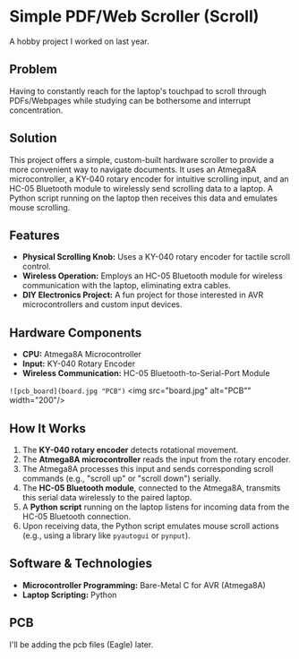 # Simple PDF/Web Scroller (Scroll)
A hobby project I worked on last year.
## Problem
Having to constantly reach for the laptop's touchpad to scroll through PDFs/Webpages while studying can be bothersome and interrupt concentration.

## Solution
This project offers a simple, custom-built hardware scroller to provide a more convenient way to navigate documents. It uses an Atmega8A microcontroller, a KY-040 rotary encoder for intuitive scrolling input, and an HC-05 Bluetooth module to wirelessly send scrolling data to a laptop. A Python script running on the laptop then receives this data and emulates mouse scrolling.

## Features
* **Physical Scrolling Knob:** Uses a KY-040 rotary encoder for tactile scroll control.
* **Wireless Operation:** Employs an HC-05 Bluetooth module for wireless communication with the laptop, eliminating extra cables.
* **DIY Electronics Project:** A fun project for those interested in AVR microcontrollers and custom input devices.

## Hardware Components
* **CPU:** Atmega8A Microcontroller
* **Input:** KY-040 Rotary Encoder
* **Wireless Communication:** HC-05 Bluetooth-to-Serial-Port Module

``![pcb_board](board.jpg "PCB")``
<img src="board.jpg" alt="PCB"" width="200"/>

## How It Works
1.  The **KY-040 rotary encoder** detects rotational movement.
2.  The **Atmega8A microcontroller** reads the input from the rotary encoder.
3.  The Atmega8A processes this input and sends corresponding scroll commands (e.g., "scroll up" or "scroll down") serially.
4.  The **HC-05 Bluetooth module**, connected to the Atmega8A, transmits this serial data wirelessly to the paired laptop.
5.  A **Python script** running on the laptop listens for incoming data from the HC-05 Bluetooth connection.
6.  Upon receiving data, the Python script emulates mouse scroll actions (e.g., using a library like `pyautogui` or `pynput`).

## Software & Technologies
* **Microcontroller Programming:** Bare-Metal C for AVR (Atmega8A)
* **Laptop Scripting:** Python

## PCB
I'll be adding the pcb files (Eagle) later.
